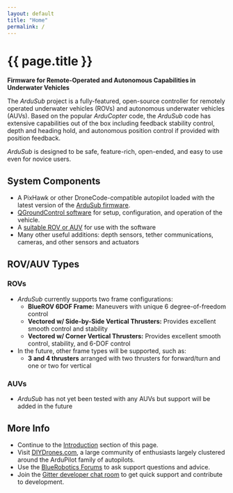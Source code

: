 ```yaml
---
layout: default
title: "Home"
permalink: /
---
```


# {{ page.title }}

**Firmware for Remote-Operated and Autonomous Capabilities in Underwater Vehicles**

The *ArduSub* project is a fully-featured, open-source controller for remotely operated underwater vehicles (ROVs) and autonomous underwater vehicles (AUVs). Based on the popular *ArduCopter* code, the *ArduSub* code has extensive capabilities out of the box including feedback stability control, depth and heading hold, and autonomous position control if provided with position feedback.

*ArduSub* is designed to be safe, feature-rich, open-ended, and easy to use even for novice users.

## System Components

- A PixHawk or other DroneCode-compatible autopilot loaded with the latest version of the [ArduSub firmware](#).
- [QGroundControl software](#) for setup, configuration, and operation of the vehicle.
- A [suitable ROV or AUV](http://bluerobotics.com) for use with the software
- Many other useful additions: depth sensors, tether communications, cameras, and other sensors and actuators

## ROV/AUV Types

### ROVs

- *ArduSub* currently supports two frame configurations:
	- **BlueROV 6DOF Frame:** Maneuvers with unique 6 degree-of-freedom control
	- **Vectored w/ Side-by-Side Vertical Thrusters:** Provides excellent smooth control and stability 
	- **Vectored w/ Corner Vertical Thrusters:** Provides excellent smooth control, stability, and 6-DOF control
- In the future, other frame types will be supported, such as:
	- **3 and 4 thrusters** arranged with two thrusters for forward/turn and one or two for vertical

### AUVs

- *ArduSub* has not yet been tested with any AUVs but support will be added in the future

## More Info

- Continue to the [Introduction](/introduction/) section of this page.
- Visit [DIYDrones.com](http://diydrones.com), a large community of enthusiasts largely clustered around the ArduPilot family of autopilots.
- Use the [BlueRobotics Forums](http://bluerobotics.com/forums/) to ask support questions and advice.
- Join the [Gitter developer chat room](https://gitter.im/bluerobotics/ardusub) to get quick support and contribute to development.
